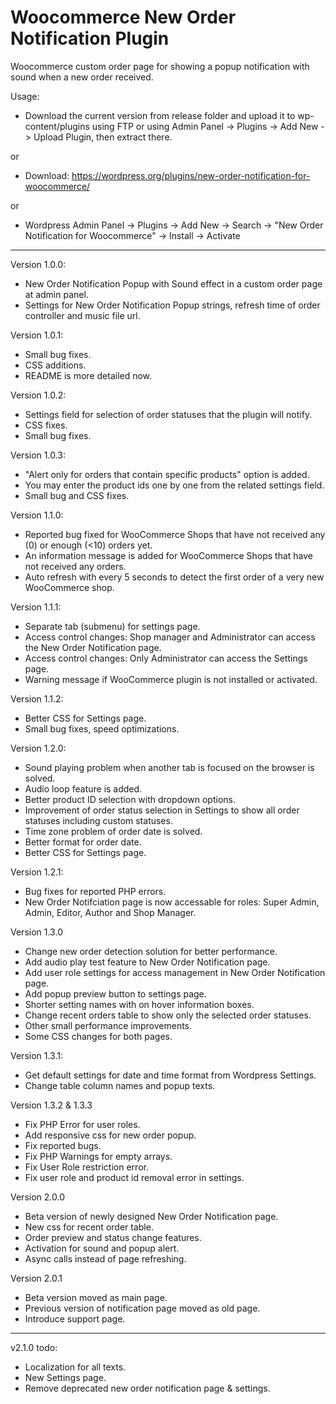 # Woocommerce New Order Notification Plugin

Woocommerce custom order page for showing a popup notification with sound when a new order received. 

Usage: 

- Download the current version from release folder and upload it to wp-content/plugins using FTP or using Admin Panel -> Plugins -> Add New -> Upload Plugin, then extract there.

or

- Download: https://wordpress.org/plugins/new-order-notification-for-woocommerce/

or

- Wordpress Admin Panel -> Plugins -> Add New -> Search -> "New Order Notification for Woocommerce" -> Install -> Activate

---

Version 1.0.0:

- New Order Notification Popup with Sound effect in a custom order page at admin panel.
- Settings for New Order Notification Popup strings, refresh time of order controller and music file url.

Version 1.0.1:

- Small bug fixes.
- CSS additions.
- README is more detailed now.

Version 1.0.2:

- Settings field for selection of order statuses that the plugin will notify.
- CSS fixes.
- Small bug fixes.

Version 1.0.3:

- "Alert only for orders that contain specific products" option is added.
- You may enter the product ids one by one from the related settings field.
- Small bug and CSS fixes.

Version 1.1.0:

- Reported bug fixed for WooCommerce Shops that have not received any (0) or enough (<10) orders yet.
- An information message is added for WooCommerce Shops that have not received any orders.
- Auto refresh with every 5 seconds to detect the first order of a very new WooCommerce shop.

Version 1.1.1:

- Separate tab (submenu) for settings page.
- Access control changes: Shop manager and Administrator can access the New Order Notification page.
- Access control changes: Only Administrator can access the Settings page.
- Warning message if WooCommerce plugin is not installed or activated.

Version 1.1.2:

- Better CSS for Settings page.
- Small bug fixes, speed optimizations.

Version 1.2.0:

- Sound playing problem when another tab is focused on the browser is solved.
- Audio loop feature is added.
- Better product ID selection with dropdown options.
- Improvement of order status selection in Settings to show all order statuses including custom statuses.
- Time zone problem of order date is solved.
- Better format for order date.
- Better CSS for Settings page.

Version 1.2.1:

- Bug fixes for reported PHP errors.
- New Order Notifciation page is now accessable for roles: Super Admin, Admin, Editor, Author and Shop Manager.

Version 1.3.0

- Change new order detection solution for better performance.
- Add audio play test feature to New Order Notification page.
- Add user role settings for access management in New Order Notification page.
- Add popup preview button to settings page.
- Shorter setting names with on hover information boxes.
- Change recent orders table to show only the selected order statuses.
- Other small performance improvements.
- Some CSS changes for both pages.

Version 1.3.1:

- Get default settings for date and time format from Wordpress Settings.
- Change table column names and popup texts.

Version 1.3.2 & 1.3.3

- Fix PHP Error for user roles.
- Add responsive css for new order popup.
- Fix reported bugs.
- Fix PHP Warnings for empty arrays.
- Fix User Role restriction error.
- Fix user role and product id removal error in settings.

Version 2.0.0

- Beta version of newly designed New Order Notification page.
- New css for recent order table.
- Order preview and status change features.
- Activation for sound and popup alert.
- Async calls instead of page refreshing.

Version 2.0.1

- Beta version moved as main page.
- Previous version of notification page moved as old page.
- Introduce support page.

---

v2.1.0 todo:
- Localization for all texts.
- New Settings page.
- Remove deprecated new order notification page & settings.

